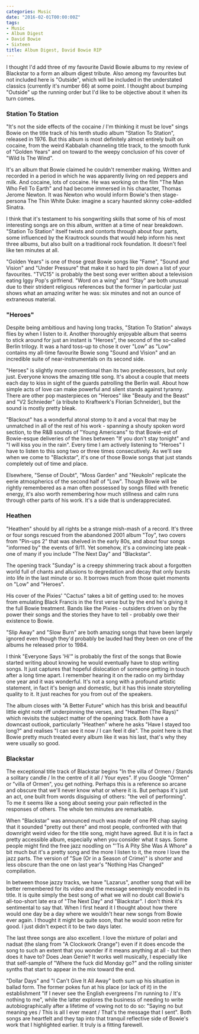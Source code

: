 ```yaml
---
categories: Music
date: "2016-02-01T00:00:00Z"
tags:
- Music
- Album Digest
- David Bowie
- Sixteen
title: Album Digest, David Bowie RIP
---
```


I thought I'd add three of my favourite David Bowie albums to my review of Blackstar to a form an album digest tribute. Also among my favourites but not included here is "Outside", which will be included in the understated classics (currently it's number 66) at some point. I thought about bumping "Outside" up the running order but I'd like to be objective about it when its turn comes.

### Station To Station

"It's not the side effects of the cocaine / I'm thinking it must be love" sings Bowie on the title track of his tenth studio album "Station To Station", released in 1976. But this album is most definitely almost entirely built on cocaine, from the weird Kabbalah channeling title track, to the smooth funk of "Golden Years" and on toward to the weepy conclusion of his cover of "Wild Is The Wind".

It's an album that Bowie claimed he couldn't remember making. Written and recorded in a period in which he was apparently living on red peppers and milk. And cocaine, lots of cocaine. He was working on the film "The Man Who Fell To Earth" and had become immersed in his character, Thomas Jerome Newton. It was Newton who would inform Bowie's then stage-persona The Thin White Duke: imagine a scary haunted skinny coke-addled Sinatra.

I think that it's testament to his songwriting skills that some of his of most interesting songs are on this album, written at a time of near breakdown. "Station To Station" itself twists and contorts through about four parts, some influenced by the Krautrock sounds that would help inform his next three albums, but also built on a traditional rock foundation. It doesn't feel like ten minutes at all. 

"Golden Years" is one of those great Bowie songs like "Fame", "Sound and Vision" and "Under Pressure" that make it so hard to pin down a list of your favourites. "TVC15" is probably the best song ever written about a television eating Iggy Pop's girlfriend. "Word on a wing" and "Stay" are both unusual due to their strident religious references but the former in particular just shows what an amazing writer he was: six minutes and not an ounce of extraneous material. 

### "Heroes"

Despite being ambitious and having long tracks, "Station To Station" always flies by when I listen to it. Another thoroughly enjoyable album that seems to stick around for just an instant is "Heroes", the second of the so-called Berlin trilogy. It was a hard toss-up to chose it over "Low" as "Low" contains my all-time favourite Bowie song "Sound and Vision" and an incredible suite of near-instrumentals on its second side.

"Heroes" is slightly more conventional than its two predecessors, but only just. Everyone knows the amazing title song. It's about a couple that meets each day to kiss in sight of the guards patrolling the Berlin wall. About how simple acts of love can make powerful and silent stands against tyranny. There are other pop masterpieces on "Heroes" like "Beauty and the Beast" and "V2 Schnieder" (a tribute to Kraftwerk's Florian Schneider), but the sound is mostly pretty bleak. 

"Blackout" has a wonderful atonal stomp to it and a vocal that may be unmatched in all of the rest of his work - spanning a shouty spoken word section, to the R&B sounds of "Young Americans" to that Bowie-est of Bowie-esque deliveries of the lines between "If you don't stay tonight" and "I will kiss you in the rain". Every time I am actively listening to "Heroes" I have to listen to this song two or three times consecutively. As we'll see when we come to "Blackstar", it's one of those Bowie songs that just stands completely out of time and place.

Elsewhere, "Sense of Doubt", "Moss Garden" and "Neukoln" replicate the eerie atmospherics of the second half of "Low". Though Bowie will be rightly remembered as a man often possessed by songs filled with frenetic energy, it's also worth remembering how much stillness and calm runs through other parts of his work. It's a side that is underappreciated.

### Heathen

"Heathen" should by all rights be a strange mish-mash of a record. It's three or four songs rescued from the abandoned 2001 album "Toy", two covers from "Pin-ups 2" that was shelved in the early 80s, and about four songs "informed by" the events of 9/11. Yet somehow, it's a convincing late peak - one of many if you include "The Next Day" and "Blackstar".

The opening track "Sunday" is a creepy shimmering track about a forgotten world full of chants and allusions to degredation and decay that only bursts into life in the last minute or so. It borrows much from those quiet moments on "Low" and "Heroes".

His cover of the Pixies' "Cactus" takes a bit of getting used to: he moves from emulating Black Francis in the first verse but by the end he's giving it the full Bowie treatment. Bands like the Pixies - outsiders driven on by the power their songs and the stories they have to tell - probably owe their existence to Bowie.

"Slip Away" and "Slow Burn" are both amazing songs that have been largely ignored even though they'd probably be lauded had they been on one of the albums he released prior to 1984.

I think "Everyone Says 'Hi'" is probably the first of the songs that Bowie started writing about knowing he would eventually have to stop writing songs. It just captures that hopeful dislocation of someone getting in touch after a long time apart. I remember hearing it on the radio on my birthday one year and it was wonderful. It's not a song with a profound artistic statement, in fact it's benign and domestic, but it has this innate storytelling quality to it. It just reaches for you from out of the speakers.

The album closes with "A Better Future" which has this brisk and beautiful little eight note riff underpinning the verses, and "Heathen (The Rays)" which revisits the subject matter of the opening track. Both have a downcast outlook, particularly "Heathen" where he asks "Have I stayed too long?" and realises "I can see it now / I can feel it die". The point here is that Bowie pretty much treated every album like it was his last, that's why they were usually so good. 

### Blackstar

The exceptional title track of Blackstar begins "In the villa of Ormen / Stands a solitary candle / In the centre of it all / Your eyes". If you Google "Ormen" or "villa of Ormen", you get nothing. Perhaps this is a reference so arcane and obscure that we'll never know what or where it is. But perhaps it's just an act, one built from words disguising of others: "the veil of performing". To me it seems like a song about seeing your pain reflected in the responses of others. The whole ten minutes are remarkable. 

When "Blackstar" was announced much was made of one PR chap saying that it sounded "pretty out there" and most people, confronted with that downright weird video for the title song, might have agreed. But it is in fact a pretty accessible album, especially when you consider what it says. Some people might find the free jazz noodling on "'Tis A Pity She Was A Whore" a bit much but it's a pretty song and the more I listen to it, the more I love the jazz parts. The version of "Sue (Or in a Season of Crime)" is shorter and less obscure than the one on last year's "Nothing Has Changed" compilation.

In between those jazzy tracks, we have "Lazarus", another song that will be better remembered for its video and the message seemingly encoded in its title. It is quite simply the best song of what we will no doubt call Bowie's all-too-short late era of "The Next Day" and "Blackstar". I don't think it's sentimental to say that. When I first heard it I thought about how there would one day be a day where we wouldn't hear new songs from Bowie ever again. I thought it might be quite soon, that he would soon retire for good. I just didn't expect it to be two days later. 

The last three songs are also excellent. I love the mixture of polari and nadsat (the slang from "A Clockwork Orange") even if it does encode the song to such an extent that you wonder if it means anything at all - but then does it have to? Does Jean Genie? It works well musically, I especially like that self-sample of "Where the fuck did Monday go?" and the rolling sinister synths that start to appear in the mix toward the end.

"Dollar Days" and "I Can't Give It All Away" both sum up his situation in ballad form. The former pokes fun at his place (or lack of it) in the establishment "If I never see the English evergreens I'm running to / It's nothing to me", while the latter explores the business of needing to write autobiographically after a lifetime of vowing not to do so: "Saying no but meaning yes / This is all I ever meant / That's the message that I sent". Both songs are heartfelt and they tap into that tranquil reflective side of Bowie's work that I highlighted earlier. It truly is a fitting farewell.
